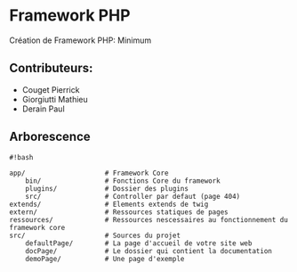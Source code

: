 # Framework PHP

Création de Framework PHP: Minimum

## Contributeurs:
 - Couget Pierrick
 - Giorgiutti Mathieu
 - Derain Paul
 
## Arborescence
 

```
#!bash

app/					# Framework Core  
	bin/				# Fonctions Core du framework  
	plugins/			# Dossier des plugins  
	src/				# Controller par defaut (page 404)  
extends/				# Elements extends de twig  
extern/					# Ressources statiques de pages  
ressources/				# Ressources nescessaires au fonctionnement du framework core  
src/					# Sources du projet  
	defaultPage/		# La page d'accueil de votre site web  
	docPage/			# Le dossier qui contient la documentation  
	demoPage/			# Une page d'exemple
```

